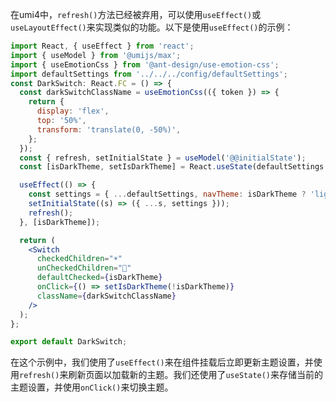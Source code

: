 在umi4中，`refresh()`方法已经被弃用，可以使用`useEffect()`或`useLayoutEffect()`来实现类似的功能。以下是使用`useEffect()`的示例：

```jsx
import React, { useEffect } from 'react';
import { useModel } from '@umijs/max';
import { useEmotionCss } from '@ant-design/use-emotion-css';
import defaultSettings from '../../../config/defaultSettings';
const DarkSwitch: React.FC = () => {
  const darkSwitchClassName = useEmotionCss(({ token }) => {
    return {
      display: 'flex',
      top: '50%',
      transform: 'translate(0, -50%)',
    };
  });
  const { refresh, setInitialState } = useModel('@@initialState');
  const [isDarkTheme, setIsDarkTheme] = React.useState(defaultSettings.navTheme === 'realDark');

  useEffect(() => {
    const settings = { ...defaultSettings, navTheme: isDarkTheme ? 'light' : 'realDark' };
    setInitialState((s) => ({ ...s, settings }));
    refresh();
  }, [isDarkTheme]);

  return (
    <Switch
      checkedChildren="☀️"
      unCheckedChildren="🌙"
      defaultChecked={isDarkTheme}
      onClick={() => setIsDarkTheme(!isDarkTheme)}
      className={darkSwitchClassName}
    />
  );
};

export default DarkSwitch;
```

在这个示例中，我们使用了`useEffect()`来在组件挂载后立即更新主题设置，并使用`refresh()`来刷新页面以加载新的主题。我们还使用了`useState()`来存储当前的主题设置，并使用`onClick()`来切换主题。
